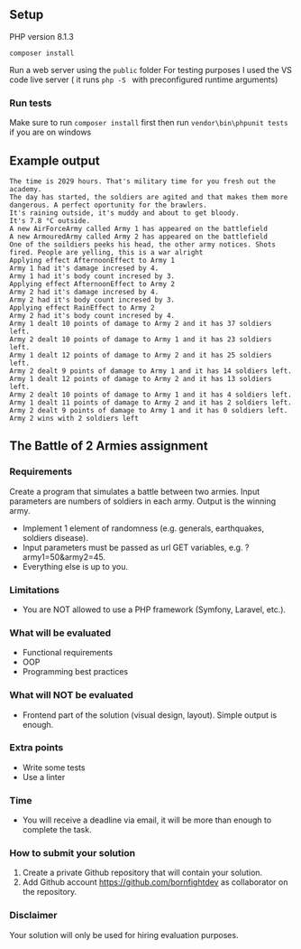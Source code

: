 ## Setup
PHP version 8.1.3
```
composer install
```
Run a web server using the `public` folder
For testing purposes I used the VS code live server ( it runs `php -S ` with
preconfigured runtime arguments)

### Run tests
Make sure to run `composer install` first
then run `vendor\bin\phpunit tests` if you are on windows


## Example output
```
The time is 2029 hours. That's military time for you fresh out the academy.
The day has started, the soldiers are agited and that makes them more dangerous. A perfect oportunity for the brawlers.
It's raining outside, it's muddy and about to get bloody.
It's 7.8 °C outside.
A new AirForceArmy called Army 1 has appeared on the battlefield
A new ArmouredArmy called Army 2 has appeared on the battlefield
One of the soildiers peeks his head, the other army notices. Shots fired. People are yelling, this is a war alright
Applying effect AfternoonEffect to Army 1
Army 1 had it's damage incresed by 4.
Army 1 had it's body count incresed by 3.
Applying effect AfternoonEffect to Army 2
Army 2 had it's damage incresed by 4.
Army 2 had it's body count incresed by 3.
Applying effect RainEffect to Army 2
Army 2 had it's body count incresed by 4.
Army 1 dealt 10 points of damage to Army 2 and it has 37 soldiers left.
Army 2 dealt 10 points of damage to Army 1 and it has 23 soldiers left.
Army 1 dealt 12 points of damage to Army 2 and it has 25 soldiers left.
Army 2 dealt 9 points of damage to Army 1 and it has 14 soldiers left.
Army 1 dealt 12 points of damage to Army 2 and it has 13 soldiers left.
Army 2 dealt 10 points of damage to Army 1 and it has 4 soldiers left.
Army 1 dealt 11 points of damage to Army 2 and it has 2 soldiers left.
Army 2 dealt 9 points of damage to Army 1 and it has 0 soldiers left.
Army 2 wins with 2 soldiers left
```

## The Battle of 2 Armies assignment
### Requirements
Create a program that simulates a battle between two armies.
Input parameters are numbers of soldiers in each army.
Output is the winning army.
- Implement 1 element of randomness (e.g. generals, earthquakes, soldiers disease).
- Input parameters must be passed as url GET variables, e.g. ?army1=50&army2=45.
- Everything else is up to you.

### Limitations
- You are NOT allowed to use a PHP framework (Symfony, Laravel, etc.).

### What will be evaluated
- Functional requirements
- OOP
- Programming best practices

### What will NOT be evaluated
- Frontend part of the solution (visual design, layout). Simple output is enough.

### Extra points
- Write some tests
- Use a linter
### Time
- You will receive a deadline via email, it will be more than enough to complete the task.

### How to submit your solution
1. Create a private Github repository that will contain your solution.
2. Add Github account https://github.com/bornfightdev as collaborator on the repository.

### Disclaimer
Your solution will only be used for hiring evaluation purposes.